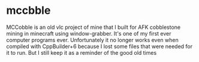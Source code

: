 # mccbble
MCCobble is an old vlc project of mine that I built for AFK cobblestone mining in minecraft using window-grabber.
It's one of my first ever computer programs ever. Unfortunately it no longer works even when compiled with CppBuilder+6 because I lost some files that were needed for it to run. But I still keep it as a reminder of the good old times
